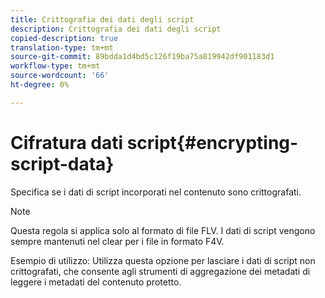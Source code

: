 ```yaml
---
title: Crittografia dei dati degli script
description: Crittografia dei dati degli script
copied-description: true
translation-type: tm+mt
source-git-commit: 89bdda1d4bd5c126f19ba75a819942df901183d1
workflow-type: tm+mt
source-wordcount: '66'
ht-degree: 0%

---
```



# Cifratura dati script{#encrypting-script-data}

Specifica se i dati di script incorporati nel contenuto sono crittografati.

>[!NOTE]
>
>Questa regola si applica solo al formato di file FLV. I dati di script vengono sempre mantenuti nel clear per i file in formato F4V.

Esempio di utilizzo: Utilizza questa opzione per lasciare i dati di script non crittografati, che consente agli strumenti di aggregazione dei metadati di leggere i metadati del contenuto protetto.
